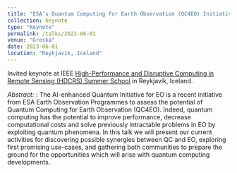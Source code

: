 ```yaml
---
title: "ESA’s Quantum Computing for Earth Observation (QC4EO) Initiative: Current Activities and Perspectives"
collection: keynote
type: "Keynote"
permalink: /talks/2023-06-01
venue: "Groska"
date: 2023-06-01
location: "Reykjavík, Iceland"
---
```


Invited keynote at IEEE [High-Performance and Disruptive Computing in Remote Sensing (HDCRS) Summer School](https://www.grss-ieee.org/community/groups-initiatives/high-performance-and-disruptive-computing-in-remote-sensing-hdcrs/hdcrs-summer-school-2023/) in Reykjavík, Iceland.

_Abstract:_ : The AI-enhanced Quantum Initiative for EO is a recent initiative from ESA Earth Observation Programmes to assess the potential of Quantum Computing for Earth Observation (QC4EO). Indeed, quantum computing has the potential to improve performance, decrease computational costs and solve previously intractable problems in EO by exploiting quantum phenomena. In this talk we will present our current activities for discovering possible synergies between QC and EO, exploring first promising use-cases, and gathering both communities to prepare the ground for the opportunities which will arise with quantum computing developments.
